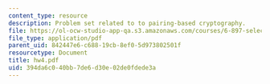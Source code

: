 ```yaml
---
content_type: resource
description: Problem set related to to pairing-based cryptography.
file: https://ol-ocw-studio-app-qa.s3.amazonaws.com/courses/6-897-selected-topics-in-cryptography-spring-2004/394da6c040bb7de6d30e02de0fdede3a_hw4.pdf
file_type: application/pdf
parent_uid: 842447e6-c688-19cb-8ef0-5d973802501f
resourcetype: Document
title: hw4.pdf
uid: 394da6c0-40bb-7de6-d30e-02de0fdede3a
---
```


